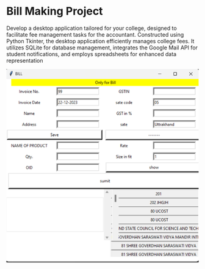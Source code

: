 # Bill Making Project 
Develop a desktop application tailored for your college, designed to facilitate fee management tasks for the accountant.
Constructed using Python Tkinter, the desktop application efficiently manages college fees. It utilizes SQLite for database management, integrates the Google Mail API for student notifications, and employs spreadsheets for enhanced data representation

![img](https://github.com/yashrasniya/bill-making-project/blob/main/Screenshot%202023-12-22%20131516.png)
